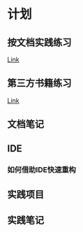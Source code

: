 # 计划


## 按文档实践练习

[Link](https://docs.flutter.dev/get-started)

## 第三方书籍练习

[Link](https://book.flutterchina.club/)


## 文档笔记
## IDE

### 如何借助IDE快速重构

## 实践项目

## 实践笔记